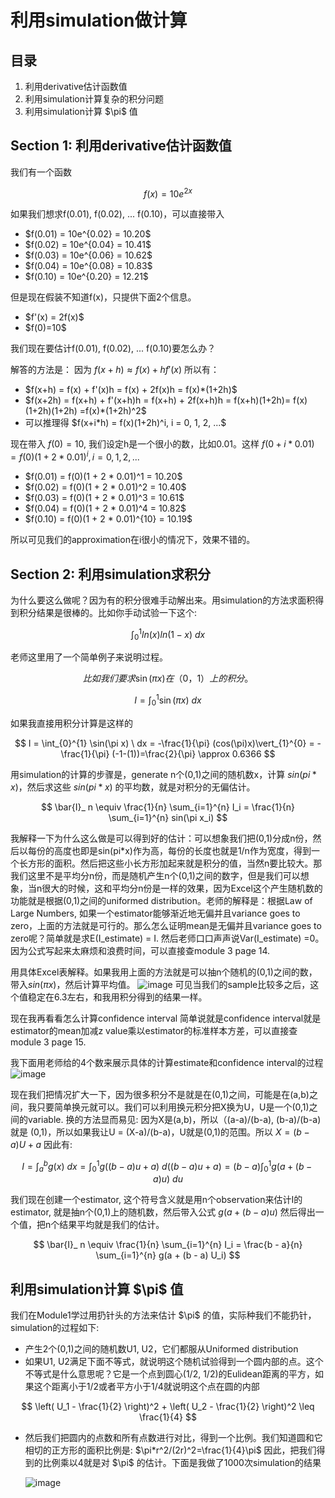 <h1>利用simulation做计算</h1>

<h2>目录</h2>
<ol>
  <li>利用derivative估计函数值</li>
  <li>利用simulation计算复杂的积分问题</li>
  <li>利用simulation计算 $\pi$ 值</li>
</ol>

<h2>Section 1: 利用derivative估计函数值</h2>
我们有一个函数 

$$
f(x) = 10e^{2x}
$$

如果我们想求f(0.01), f(0.02), ... f(0.10)，可以直接带入
<ul>
  <li>$f(0.01) = 10e^{0.02} = 10.20$</li>
  <li>$f(0.02) = 10e^{0.04} = 10.41$</li>
  <li>$f(0.03) = 10e^{0.06} = 10.62$</li>
  <li>$f(0.04) = 10e^{0.08} = 10.83$</li>
  <li>$f(0.10) = 10e^{0.20} = 12.21$</li>
</ul>

但是现在假装不知道f(x)，只提供下面2个信息。
<ul>
  <li>$f'(x) = 2f(x)$</li>
  <li>$f(0)=10$</li>
</ul>
我们现在要估计f(0.01), f(0.02), ... f(0.10)要怎么办？ 

解答的方法是： 因为 $f(x+h) \approx f(x) + h f'(x)$ 所以有：
<ul>
  <li>$f(x+h) = f(x) + f'(x)h = f(x) + 2f(x)h = f(x)*(1+2h)$</li>
  <li>$f(x+2h) = f(x+h) + f'(x+h)h = f(x+h) + 2f(x+h)h = f(x+h)(1+2h)= f(x)(1+2h)(1+2h) =f(x)*(1+2h)^2$</li>
  <li>可以推理得 $f(x+i*h) = f(x)(1+2h)^i, i = 0, 1, 2, ...$ </li>
</ul>

现在带入 $f(0)=10$, 我们设定h是一个很小的数，比如0.01。这样 $f(0+i * 0.01) = f(0)(1 + 2*0.01)^i, i = 0, 1, 2, ...$ 
<ul>
  <li>$f(0.01) = f(0)(1 + 2 * 0.01)^1 =  10.20$</li>
  <li>$f(0.02) = f(0)(1 + 2 * 0.01)^2 =  10.40$</li>
  <li>$f(0.03) = f(0)(1 + 2 * 0.01)^3 =  10.61$</li>
  <li>$f(0.04) = f(0)(1 + 2 * 0.01)^4 =  10.82$</li>
  <li>$f(0.10) = f(0)(1 + 2 * 0.01)^{10} =  10.19$</li>
</ul>
所以可见我们的approximation在i很小的情况下，效果不错的。

<h2>Section 2: 利用simulation求积分</h2>
为什么要这么做呢？因为有的积分很难手动解出来。用simulation的方法求面积得到积分结果是很棒的。比如你手动试验一下这个: 

$$
\int_{0}^{1} ln(x)ln(1-x) \ dx
$$

老师这里用了一个简单例子来说明过程。

$$
比如我们要求 \sin(\pi x)在（0，1）上的积分。
$$ 

$$
I = \int_{0}^{1} \sin(\pi x) \ dx
$$ 

如果我直接用积分计算是这样的

$$
I = \int_{0}^{1} \sin(\pi x) \ dx = -\frac{1}{\pi} (cos(\pi)x)\vert_{1}^{0} = -\frac{1}{\pi} (-1-(1))=\frac{2}{\pi} \approx 0.6366
$$ 

用simulation的计算的步骤是，generate n个(0,1)之间的随机数x，计算 $sin(pi* x)$，然后求这些 $sin(pi*x)$ 的平均数，就是对积分的无偏估计。

$$
\bar{I}_ n \equiv \frac{1}{n} \sum_{i=1}^{n} I_i = \frac{1}{n} \sum_{i=1}^{n} sin(\pi x_i)
$$

我解释一下为什么这么做是可以得到好的估计：可以想象我们把(0,1)分成n份，然后以每份的高度也即是sin(pi*x)作为高，每份的长度也就是1/n作为宽度，得到一个长方形的面积。然后把这些小长方形加起来就是积分的值，当然n要比较大。那我们这里不是平均分n份，而是随机产生n个(0,1)之间的数字，但是我们可以想象，当n很大的时候，这和平均分n份是一样的效果，因为Excel这个产生随机数的功能就是根据(0,1)之间的uniformed distribution。老师的解释是：根据Law of Large Numbers, 如果一个estimator能够渐近地无偏并且variance goes to zero，上面的方法就是可行的。那么怎么证明mean是无偏并且variance goes to zero呢？简单就是求E(I_estimate) = I. 然后老师口口声声说Var(I_estimate) =0。因为公式写起来太麻烦和浪费时间，可以直接查module 3 page 14. 

用具体Excel表解释。如果我用上面的方法就是可以抽n个随机的(0,1)之间的数，带入$sin(\pi x)$，然后计算平均值。
![image](https://github.com/benqingwang/simulation/assets/158376214/b9f89b85-2076-40ef-bf04-212542ef905e)
可见当我们的sample比较多之后，这个值稳定在6.3左右，和我用积分得到的结果一样。

现在我再看看怎么计算confidence interval
简单说就是confidence interval就是estimator的mean加减z value乘以estimator的标准样本方差，可以直接查module 3 page 15. 

我下面用老师给的4个数来展示具体的计算estimate和confidence interval的过程
![image](https://github.com/benqingwang/simulation/assets/158376214/70de848e-0455-4ffb-a647-821550414801)

现在我们把情况扩大一下，因为很多积分不是就是在(0,1)之间，可能是在(a,b)之间，我只要简单换元就可以。我们可以利用换元积分把X换为U，U是一个(0,1)之间的variable. 换的方法显而易见: 因为X是(a,b)，所以（(a-a)/(b-a), (b-a)/(b-a)就是 (0,1)，所以如果我让U = (X-a)/(b-a)，U就是(0,1)的范围。所以 $X=(b-a)U+a$ 因此有: 

$$
I = \int_{a}^{b} g(x) \ dx = \int_{0}^{1} g((b-a)u+a) \ d((b-a)u+a) = (b-a) \int_{0}^{1} g\left(a + (b-a)u\right) \ du
$$

我们现在创建一个estimator, 这个符号含义就是用n个observation来估计I的estimator, 就是抽n个(0,1)上的随机数，然后带入公式 $g(a+(b-a)u)$ 然后得出一个值，把n个结果平均就是我们的估计。

$$
\bar{I}_ n \equiv \frac{1}{n} \sum_{i=1}^{n} I_i = \frac{b - a}{n} \sum_{i=1}^{n} g(a + (b - a) U_i)
$$

<h2>利用simulation计算 $\pi$ 值</h2>
我们在Module1学过用扔针头的方法来估计 $\pi$ 的值，实际种我们不能扔针，simulation的过程如下:
<ul>
  <li>产生2个(0,1)之间的随机数U1, U2，它们都服从Uniformed distribution</li>
  <li>如果U1, U2满足下面不等式，就说明这个随机试验得到一个圆内部的点。这个不等式是什么意思呢？它是一个点到圆心(1/2, 1/2)的Eulidean距离的平方，如果这个距离小于1/2或者平方小于1/4就说明这个点在圆的内部</li>
</ul>

$$
\left( U_1 - \frac{1}{2} \right)^2 + \left( U_2 - \frac{1}{2} \right)^2 \leq \frac{1}{4}
$$

<ul>  
  <li>然后我们把圆内的点数和所有点数进行对比，得到一个比例。我们知道圆和它相切的正方形的面积比例是: $\pi*r^2/(2r)^2=\frac{1}{4}\pi$ 因此，把我们得到的比例乘以4就是对 $\pi$ 的估计。下面是我做了1000次simulation的结果</li>

  ![image](https://github.com/benqingwang/simulation/assets/158376214/4eea5c6a-8936-45a4-b0a7-1ab5a50a92d3)

</ul>

